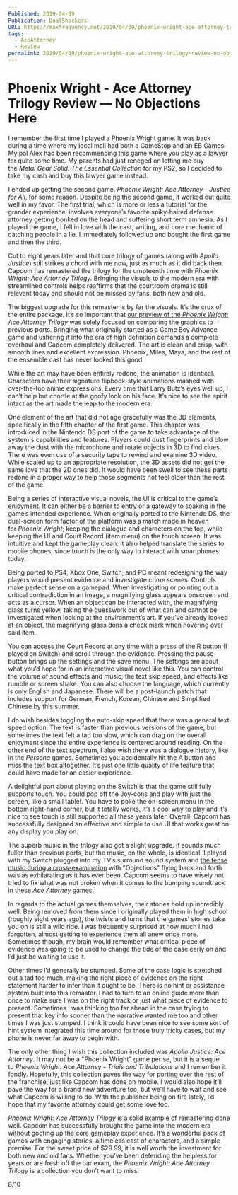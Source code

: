 ```yaml
---
Published: 2019-04-09
Publication: DualShockers
URL: https://maxfrequency.net/2019/04/09/phoenix-wright-ace-attorney-trilogy-review-no-objections-here/
tags:
  - AceAttorney
  - Review
permalink: 2019/04/09/phoenix-wright-ace-attorney-trilogy-review-no-objections-here/
---
```

# Phoenix Wright - Ace Attorney Trilogy Review — No Objections Here

I remember the first time I played a Phoenix Wright game. It was back during a time where my local mall had both a GameStop and an EB Games. My pal Alex had been recommending this game where you play as a lawyer for quite some time. My parents had just reneged on letting me buy the _Metal Gear Solid: The Essential Collection_ for my PS2, so I decided to take my cash and buy this lawyer game instead.

I ended up getting the second game, _Phoenix Wright: Ace Attorney - Justice for All_, for some reason. Despite being the second game, it worked out quite well in my favor. The first trial, which is more or less a tutorial for the grander experience, involves everyone’s favorite spiky-haired defense attorney getting bonked on the head and suffering short term amnesia. As I played the game, I fell in love with the cast, writing, and core mechanic of catching people in a lie. I immediately followed up and bought the first game and then the third. 

Cut to eight years later and that core trilogy of games (along with _Apollo Justice_) still strikes a chord with me now, just as much as it did back then. Capcom has remastered the trilogy for the umpteenth time with _Phoenix Wright: Ace Attorney Trilogy._ Bringing the visuals to the modern era with streamlined controls helps reaffirms that the courtroom drama is still relevant today and should not be missed by fans, both new and old.

The biggest upgrade for this remaster is by far the visuals. It’s the crux of the entire package. It’s so important that [our preview of the _Phoenix Wright: Ace Attorney Trilogy_](https://www.dualshockers.com/phoenix-wright-trilogy-graphics-comparison-switch/) was solely focused on comparing the graphics to previous ports. Bringing what originally started as a Game Boy Advance game and ushering it into the era of high definition demands a complete overhaul and Capcom completely delivered. The art is clean and crisp, with smooth lines and excellent expression. Phoenix, Miles, Maya, and the rest of the ensemble cast has never looked this good. 

While the art may have been entirely redone, the animation is identical. Characters have their signature flipbook-style animations mashed with over-the-top anime expressions. Every time that Larry Butz’s eyes well up, I can’t help but chortle at the goofy look on his face. It’s nice to see the spirit intact as the art made the leap to the modern era.

One element of the art that did not age gracefully was the 3D elements, specifically in the fifth chapter of the first game. This chapter was introduced in the Nintendo DS port of the game to take advantage of the system's capabilities and features. Players could dust fingerprints and blow away the dust with the microphone and rotate objects in 3D to find clues. There was even use of a security tape to rewind and examine 3D video. While scaled up to an appropriate resolution, the 3D assets did not get the same love that the 2D ones did. It would have been swell to see these parts redone in a proper way to help those segments not feel older than the rest of the game. 

Being a series of interactive visual novels, the UI is critical to the game’s enjoyment. It can either be a barrier to entry or a gateway to soaking in the game’s intended experience. When originally ported to the Nintendo DS, the dual-screen form factor of the platform was a match made in heaven for _Phoenix Wright_; keeping the dialogue and characters on the top, while keeping the UI and Court Record (item menu) on the touch screen. It was intuitive and kept the gameplay clean. It also helped translate the series to mobile phones, since touch is the only way to interact with smartphones today.

Being ported to PS4, Xbox One, Switch, and PC meant redesigning the way players would present evidence and investigate crime scenes. Controls make perfect sense on a gamepad. When investigating or pointing out a critical contradiction in an image, a magnifying glass appears onscreen and acts as a cursor. When an object can be interacted with, the magnifying glass turns yellow, taking the guesswork out of what can and cannot be investigated when looking at the environment’s art. If you’ve already looked at an object, the magnifying glass dons a check mark when hovering over said item.

You can access the Court Record at any time with a press of the R button (I played on Switch) and scroll through the evidence. Pressing the pause button brings up the settings and the save menu. The settings are about what you’d hope for in an interactive visual novel like this. You can control the volume of sound effects and music, the text skip speed, and effects like rumble or screen shake. You can also choose the language, which currently is only English and Japanese. There will be a post-launch patch that includes support for German, French, Korean, Chinese and Simplified Chinese by this summer.

I do wish besides toggling the auto-skip speed that there was a general text speed option. The text is faster than previous versions of the game, but sometimes the text felt a tad too slow, which can drag on the overall enjoyment since the entire experience is centered around reading. On the other end of the text spectrum, I also wish there was a dialogue history, like in the _Persona_ games. Sometimes you accidentally hit the A button and miss the text box altogether. It’s just one little quality of life feature that could have made for an easier experience.

A delightful part about playing on the Switch is that the game still fully supports touch. You could pop off the Joy-cons and play with just the screen, like a small tablet. You have to poke the on-screen menu in the bottom right-hand corner, but it totally works. It’s a cool way to play and it’s nice to see touch is still supported all these years later. Overall, Capcom has successfully designed an effective and simple to use UI that works great on any display you play on.

The superb music in the trilogy also got a slight upgrade. It sounds much fuller than previous ports, but the music, on the whole, is identical. I played with my Switch plugged into my TV’s surround sound system and [the tense music during a cross-examination](https://www.youtube.com/watch?v=Y3R8tkvlAlk) with "Objections" flying back and forth was as exhilarating as it has ever been. Capcom seems to have wisely not tried to fix what was not broken when it comes to the bumping soundtrack in these _Ace Attorney_ games.

In regards to the actual games themselves, their stories hold up incredibly well. Being removed from them since I originally played them in high school (roughly eight years ago), the twists and turns that the games’ stories take you on is still a wild ride. I was frequently surprised at how much I had forgotten, almost getting to experience them all anew once more. Sometimes though, my brain would remember what critical piece of evidence was going to be used to change the tide of the case early on and I’d just be waiting to use it.

Other times I’d generally be stumped. Some of the case logic is stretched out a tad too much, making the right piece of evidence on the right statement harder to infer than it ought to be. There is no hint or assistance system built into this remaster. I had to turn to an online guide more than once to make sure I was on the right track or just what piece of evidence to present. Sometimes I was thinking too far ahead in the case trying to present that key info sooner than the narrative wanted me too and other times I was just stumped. I think it could have been nice to see some sort of hint system integrated this time around for those truly tricky cases, but my phone is never far away to begin with.

The only other thing I wish this collection included was _Apollo Justice: Ace Attorney_. It may not be a "Phoenix Wright" game per se, but it is a sequel to _Phoenix Wright: Ace Attorney - Trials and Tribulations_ and I remember it fondly. Hopefully, this collection paves the way for porting over the rest of the franchise, just like Capcom has done on mobile. I would also hope it’ll pave the way for a brand new adventure too, but we’ll have to wait and see what Capcom is willing to do. With the publisher being on fire lately, I’d hope that my favorite attorney could get some love too.

_Phoenix Wright: Ace Attorney Trilogy_ is a solid example of remastering done well. Capcom has successfully brought the game into the modern era without goofing up the core gameplay experience. It’s a wonderful pack of games with engaging stories, a timeless cast of characters, and a simple premise. For the sweet price of $29.99, it is well worth the investment for both new and old fans. Whether you’ve been defending the helpless for years or are fresh off the bar exam, the _Phoenix Wright: Ace Attorney Trilogy_ is a collection you don’t want to miss.

8/10
